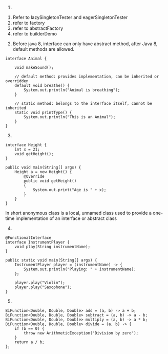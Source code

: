 1. 
1) Refer to lazySingletonTester and eagerSingletonTester
2) refer to factory
3) refer to abstractFactory
4) refer to builderDemo

2. Before java 8, interface can only have abstract method, after Java 8, default methods are allowed.
```
interface Animal {

    void makeSound();

    // default method: provides implementation, can be inherited or overridden
    default void breathe() {
        System.out.println("Animal is breathing");
    }

    // static method: belongs to the interface itself, cannot be inherited
    static void printType() {
        System.out.println("This is an Animal");
    }
}
```
3. 
```
interface Height {
    int x = 21;
    void getHeight();
}

public void main(String[] args) {
    Height a = new Height() {
        @Override
        public void getHeight() 
        {
            System.out.print("Age is " + x);
        }
    }
}
```
In short anonymous class is a local, unnamed class used to provide a one-time implementation of an interface or abstract class

4. 
```
@FunctionalInterface
interface InstrumentPlayer {
    void play(String instrumentName);
}

public static void main(String[] args) {
    InstrumentPlayer player = (instrumentName) -> {
        System.out.println("Playing: " + instrumentName);
    };

    player.play("Violin");
    player.play("Saxophone");
}
```

5. 
```
BiFunction<Double, Double, Double> add = (a, b) -> a + b;
BiFunction<Double, Double, Double> subtract = (a, b) -> a - b;
BiFunction<Double, Double, Double> multiply = (a, b) -> a * b;
BiFunction<Double, Double, Double> divide = (a, b) -> {
    if (b == 0) {
        throw new ArithmeticException("Division by zero");
    }
    return a / b;
};
```